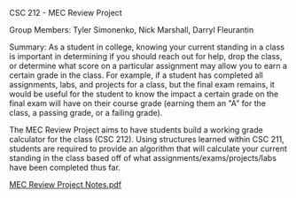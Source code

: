 CSC 212 - MEC Review Project

Group Members: Tyler Simonenko, Nick Marshall, Darryl Fleurantin

Summary:
As a student in college, knowing your current standing in a class is important in determining if you should reach out for
help, drop the class, or determine what score on a particular assignment may allow you to earn a certain grade in the class.
For example, if a student has completed all assignments, labs, and projects for a class, but the final exam remains, it would
be useful for the student to know the impact a certain grade on the final exam will have on their course grade (earning them
an "A" for the class, a passing grade, or a failing grade).

The MEC Review Project aims to have students build a working grade calculator for the class (CSC 212). Using structures
learned within CSC 211, students are required to provide an algorithm that will calculate your current standing in the class
based off of what assignments/exams/projects/labs have been completed thus far.


[MEC Review Project Notes.pdf](https://github.com/TylerSimonenko/CSC_212_Review_Project/files/9883488/MEC.Review.Project.Notes.pdf)
